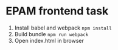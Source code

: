 # EPAM frontend task
1. Install babel and webpack
        ```
        npm install
        ```
2. Build bundle
        ```
        npm run webpack
        ```
3. Open index.html in browser
